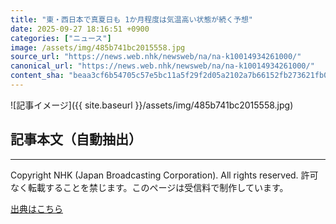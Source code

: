 ```yaml
---
title: "東・西日本で真夏日も 1か月程度は気温高い状態が続く予想"
date: 2025-09-27 18:16:51 +0900
categories: ["ニュース"]
image: /assets/img/485b741bc2015558.jpg
source_url: "https://news.web.nhk/newsweb/na/na-k10014934261000/"
canonical_url: "https://news.web.nhk/newsweb/na/na-k10014934261000/"
content_sha: "beaa3cf6b54705c57e5bc11a5f29f2d05a2102a7b66152fb273621fb053bed91"
---
```


![記事イメージ]({{ site.baseurl }}/assets/img/485b741bc2015558.jpg)

## 記事本文（自動抽出）
<div><div class="_13tndsj2"><nav aria-label="フッターサイトナビゲーション" class="_13tndsj4"></nav><hr class="esl7kn2s esl7kn1l esl7kn1n _14xli2ae"><p class="esl7kn2s esl7kn1m esl7kn1o _1yvk0f68 _1lugom81">Copyright NHK (Japan Broadcasting Corporation). All rights reserved. 許可なく転載することを禁じます。このページは受信料で制作しています。</p></div></div>

[出典はこちら](https://news.web.nhk/newsweb/na/na-k10014934261000/)
